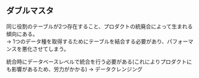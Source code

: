 ## ダブルマスタ
同じ役割のテーブルが2つ存在すること、プロダクトの統廃合によって生まれる傾向にある。<br>
-> 1つのデータ種を取得するためにテーブルを結合する必要があり、パフォーマンスを悪化させてしまう。

統合時にデータベースレベルで統合を行う必要がある(これによりプロダクトにも影響があるため、労力がかかる) -> データクレンジング

